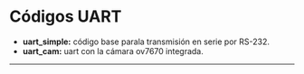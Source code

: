 # Códigos UART
- **uart_simple:** código base parala transmisión en serie por RS-232.
- **uart_cam:** uart con la cámara ov7670 integrada.
---